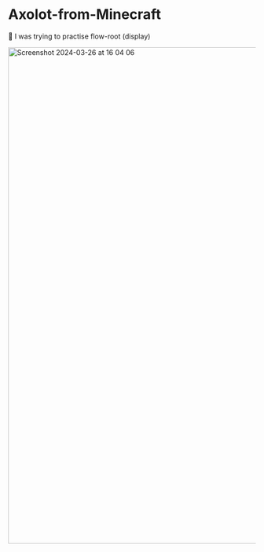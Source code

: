 # Axolot-from-Minecraft
🍥 I was trying to practise flow-root (display) 


<img width="1010" alt="Screenshot 2024-03-26 at 16 04 06" src="https://github.com/sweet-orchard/Axolot-from-Minecraft/assets/146839131/ba1a8c5f-d19a-4af2-85f7-f7a9d41505e6">
